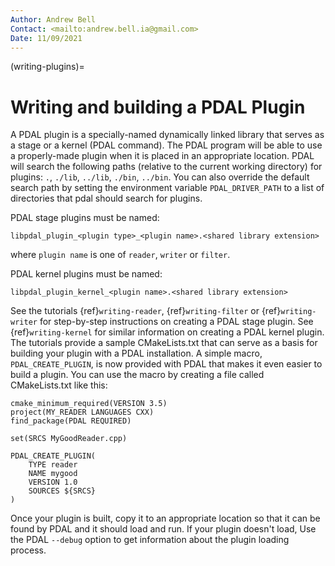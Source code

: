 ```yaml
---
Author: Andrew Bell
Contact: <mailto:andrew.bell.ia@gmail.com>
Date: 11/09/2021
---
```


(writing-plugins)=

# Writing and building a PDAL Plugin

A PDAL plugin is a specially-named dynamically linked library that serves as a stage
or a kernel (PDAL command). The PDAL program will
be able to use a properly-made plugin when it is placed in an appropriate location.
PDAL will search the following paths (relative to the current working directory) for
plugins: `.`, `./lib`, `../lib`, `./bin`, `../bin`. You can also override the
default search path by setting the environment variable `PDAL_DRIVER_PATH` to a list
of directories that pdal should search for plugins.

PDAL stage plugins must be named:

```
libpdal_plugin_<plugin type>_<plugin name>.<shared library extension>
```

where `plugin name` is one of `reader`, `writer` or `filter`.

PDAL kernel plugins must be named:

```
libpdal_plugin_kernel_<plugin name>.<shared library extension>
```

See the tutorials {ref}`writing-reader`, {ref}`writing-filter` or {ref}`writing-writer` for
step-by-step instructions on creating a PDAL stage plugin. See {ref}`writing-kernel` for similar
information on creating a PDAL kernel plugin.  The tutorials provide a sample
CMakeLists.txt that can serve as a basis for building your plugin with a PDAL installation.
A simple macro, `PDAL_CREATE_PLUGIN`,  is now provided with PDAL that makes it even easier
to build a plugin. You can use the macro by creating a file called CMakeLists.txt like this:

```
cmake_minimum_required(VERSION 3.5)
project(MY_READER LANGUAGES CXX)
find_package(PDAL REQUIRED)

set(SRCS MyGoodReader.cpp)

PDAL_CREATE_PLUGIN(
    TYPE reader
    NAME mygood
    VERSION 1.0
    SOURCES ${SRCS}
)
```

Once your plugin is built, copy it to an appropriate location so that it can be found by
PDAL and it should load and run.  If your plugin doesn't load, Use the PDAL `--debug` option
to get information about the plugin loading process.
